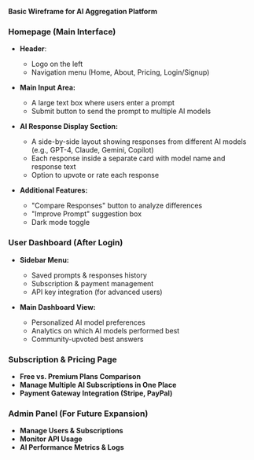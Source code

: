 **Basic Wireframe for AI Aggregation Platform**

### **Homepage (Main Interface)**

- **Header**:

  - Logo on the left
  - Navigation menu (Home, About, Pricing, Login/Signup)

- **Main Input Area:**

  - A large text box where users enter a prompt
  - Submit button to send the prompt to multiple AI models

- **AI Response Display Section:**

  - A side-by-side layout showing responses from different AI models (e.g., GPT-4, Claude, Gemini, Copilot)
  - Each response inside a separate card with model name and response text
  - Option to upvote or rate each response

- **Additional Features:**

  - "Compare Responses" button to analyze differences
  - "Improve Prompt" suggestion box
  - Dark mode toggle

### **User Dashboard (After Login)**

- **Sidebar Menu:**

  - Saved prompts & responses history
  - Subscription & payment management
  - API key integration (for advanced users)

- **Main Dashboard View:**

  - Personalized AI model preferences
  - Analytics on which AI models performed best
  - Community-upvoted best answers

### **Subscription & Pricing Page**

- **Free vs. Premium Plans Comparison**
- **Manage Multiple AI Subscriptions in One Place**
- **Payment Gateway Integration (Stripe, PayPal)**

### **Admin Panel (For Future Expansion)**

- **Manage Users & Subscriptions**
- **Monitor API Usage**
- **AI Performance Metrics & Logs**
